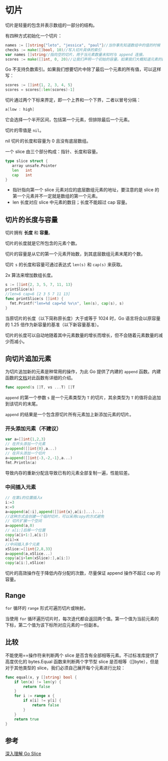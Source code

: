 # 切片

切片是轻量的包含并表示数组的一部分的结构。

有四种方式初始化一个切片：

```go
names := []string{"leto", "jessica", "paul"}//当你事先知道数组中的值的时候
checks := make([]bool, 10)//写入切片具体的索引
var names []string//指向空的切片，用于当元素数量未知时与 append 连接。
scores := make([]int, 0, 20)//让我们声明一个初始的容量。如果我们大概知道元素的数量将是很有用的。
```

Go 不支持负数索引。如果我们想要切片中除了最后一个元素的所有值，可以这样写：

```go
scores := []int{1, 2, 3, 4, 5}
scores = scores[:len(scores)-1]
```

切片通过两个下标来界定，即一个上界和一个下界，二者以冒号分隔：

```go
a[low : high]
```

它会选择一个半开区间，包括第一个元素，但排除最后一个元素。

切片的零值是 `nil`。

nil 切片的长度和容量为 0 且没有底层数组。

一个 slice 由三个部分构成：指针、长度和容量。

```go
type slice struct {
   array unsafe.Pointer
   len   int
   cap   int
}
```

- 指针指向第一个 slice 元素对应的底层数组元素的地址，要注意的是 slice 的第一个元素并不一定就是数组的第一个元素。
- len 长度对应 slice 中元素的数目；长度不能超过 cap 容量。

## 切片的长度与容量

切片拥有 **长度** 和 **容量**。

切片的长度就是它所包含的元素个数。

切片的容量是从它的第一个元素开始数，到其底层数组元素末尾的个数。

切片 `s` 的长度和容量可通过表达式 `len(s)` 和 `cap(s)` 来获取。

2x 算法来增加数组长度。

```go
s := []int{2, 3, 5, 7, 11, 13}
printSlice(s)
//len=6 cap=6 [2 3 5 7 11 13]
func printSlice(s []int) {
  fmt.Printf("len=%d cap=%d %v\n", len(s), cap(s), s)
}
```

当原切片的长度（以下简称原长度）大于或等于 1024 时，Go 语言将会以原容量的 1.25 倍作为新容量的基准（以下新容量基准）。

切片的长度可以自动地随着其中元素数量的增长而增长，但不会随着元素数量的减少而减小。

## 向切片追加元素

为切片追加新的元素是种常用的操作，为此 Go 提供了内建的 `append` 函数。内建函数的[文档](https://go-zh.org/pkg/builtin/#append)对此函数有详细的介绍。

```go
func append(s []T, vs ...T) []T
```

`append` 的第一个参数 `s` 是一个元素类型为 `T` 的切片，其余类型为 `T` 的值将会追加到该切片的末尾。

`append` 的结果是一个包含原切片所有元素加上新添加元素的切片。

### 开头添加元素（不建议）

```go
var a=[]int{1,2,3}
// 在开头添加一个元素
a=append([]int{0},a...)
// 在开头添加一个切片
a=append([]int{-3,-2,-1},a...)
fmt.Println(a)
```

导致内存的重新分配且导致已有的元素全部复制一遍，性能较差。

### 中间插入元素

```go
// 在第i的位置插入x
i:=3
x:=9
a=append(a[:i],append([]int{x},a[i:]...)...)
//这种方式会创建一个临时切片，可以采用copy的方式避免
// 切片扩展一个空间
a=append(a,0)
// a[i:]后移一个位置
copy(a[i+1:],a[i:])
a[i]=x
//中间插入多个元素
xSlice:=[]int{2,8,33}
a=append(a,xSlice...)
copy(a[i+len(xSlice):],a[i:])
copy(a[i:],xSlice)
```

切片的高效操作在于降低内存分配的次数，尽量保证 append 操作不超过 cap 的容量。

## Range

`for` 循环的 `range` 形式可遍历切片或映射。

当使用 `for` 循环遍历切片时，每次迭代都会返回两个值。第一个值为当前元素的下标，第二个值为该下标所对应元素的一份副本。

## 比较

不能使用==操作符来判断两个 slice 是否含有全部相等元素。不过标准库提供了高度优化的 bytes.Equal 函数来判断两个字节型 slice 是否相等（[]byte），但是对于其他类型的 slice，我们必须自己展开每个元素进行比较：

```Go
func equal(x, y []string) bool {
    if len(x) != len(y) {
        return false
    }
    for i := range x {
        if x[i] != y[i] {
            return false
        }
    }
    return true
}
```

## 参考

[深入理解 Go Slice](https://github.com/EDDYCJY/blog/blob/master/golang/pkg/2018-12-11-%E6%B7%B1%E5%85%A5%E7%90%86%E8%A7%A3Go-Slice.md)
